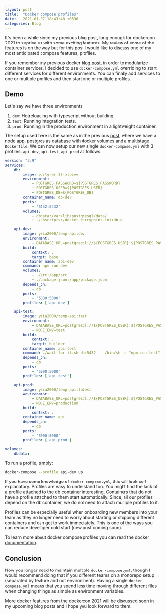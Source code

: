 ```yaml
---
layout: post
title:  "Docker compose profiles"
date:   2021-01-07 18:43:48 +0530
categories: Blog
---
```


It's been a while since my previous blog post, long enough for dockercon 2021
to suprise us with some exciting features. My review of some of the features is
on the way but for this post I would like to discuss one of my most anticipated compose
features, profiles.

If you remember my previous docker [blog post](https://yzia2000.github.io/blog/2021/01/15/docker-postgres-node.html), 
in order to modularize container services, I decided to use `docker-compose.yml` overriding to start different
services for different environments. You can finally add services to one or multiple profiles and then
start one or multiple profiles.

## Demo
Let's say we have three environments: 
1. `dev`: Hotreloading with typescript without building.
2. `test`: Running integration tests. 
3. `prod`: Running in the production environment in a lightweight container. 

The setup used here is the same as in the previous [post](https://yzia2000.github.io/blog/2021/01/15/docker-postgres-node.html),
where we have a node app, postgres as database with docker volumes and a multistage `Dockerfile`.
We can now setup our new single `docker-compose.yml` with 3 profiles: `api-dev`, `api-test`, `api-prod`
as follows:
```yml
version: "3.9"
services:
    db:
        image: postgres:13-alpine
        environment:
            - POSTGRES_PASSWORD=${POSTGRES_PASSWORD}
            - POSTGRES_USER=${POSTGRES_USER}
            - POSTGRES_DB=${POSTGRES_DB}
        container_name: db-dev
        ports: 
            - '5432:5432'
        volumes:
            - dbdata:/var/lib/postgresql/data/
            - ./dbscripts:/docker-entrypoint-initdb.d

    api-dev:
        image: yzia2000/temp-api:dev
        environment:
            - DATABASE_URL=postgresql://${POSTGRES_USER}:${POSTGRES_PASSWORD}@db:5432/${POSTGRES_DB}
        build:
            context: .
            target: base
        container_name: api-dev
        command: npm run dev
        volumes:
            - ./src:/app/src
            - ./package.json:/app/package.json
        depends_on:
            - db
        ports:
            - '5000:5000'
        profiles: ['api-dev']

    api-test:
        image: yzia2000/temp-api:test
        environment:
            - DATABASE_URL=postgresql://${POSTGRES_USER}:${POSTGRES_PASSWORD}@db:5432/${POSTGRES_DB}
            - NODE_ENV=test
        build:
            context: .
            target: builder
        container_name: api-test
        command: ./wait-for-it.sh db:5432 -- /bin/sh -c "npm run test"
        depends_on:
            - db
        ports:
            - '5000:5000'
        profiles: ['api-test']

    api-prod:
        image: yzia2000/temp-api:latest
        environment:
            - DATABASE_URL=postgresql://${POSTGRES_USER}:${POSTGRES_PASSWORD}@db:5432/${POSTGRES_DB}
            - NODE_ENV=production
        build:
            context: .
        container_name: api
        depends_on:
            - db
        ports:
            - '5000:5000'
        profiles: ['api-prod']

volumes:
    dbdata:
```

To run a profile, simply:
```sh
docker-compose --profile api-dev up
```

If you have some knowledge of `docker-compose.yml`, this will look self-explanatory. Profiles
are easy to understand too. You might find the lack of a profile attached to the db container
interesting. Containers that do not have a profile attached to them start automatically. Since, all
our profiles depend on the db container, we do not need to attach multiple profiles to it. 

Profiles can be especially useful when onboarding new members into your team as they no longer need
to worry about starting or stopping different containers and can get to work immediately. This is
one of the ways you can reduce developer cold start (new post coming soon).

To learn more about docker compose profiles you can read the docker [documentation](https://docs.docker.com/compose/profiles/).

## Conclusion
Now you longer need to maintain multiple `docker-compose.yml`, though I would recommend
doing that if you different teams on a monorepo setup (separated by feature and not environment).
Having a single `docker-compose.yml` means that you spend less time moving through different files
when changing things as simple as environment variables.

More docker features from the dockercon 2021 will be discussed soon in my upcoming blog posts
and I hope you look forward to them.
